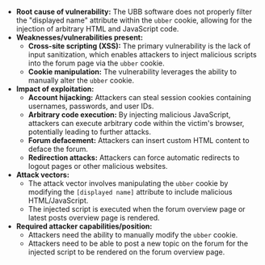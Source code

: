 - **Root cause of vulnerability:** The UBB software does not properly filter the "displayed name" attribute within the `ubber` cookie, allowing for the injection of arbitrary HTML and JavaScript code.
- **Weaknesses/vulnerabilities present:**
    - **Cross-site scripting (XSS):** The primary vulnerability is the lack of input sanitization, which enables attackers to inject malicious scripts into the forum page via the `ubber` cookie.
    - **Cookie manipulation:** The vulnerability leverages the ability to manually alter the `ubber` cookie.
- **Impact of exploitation:**
    - **Account hijacking:** Attackers can steal session cookies containing usernames, passwords, and user IDs.
    - **Arbitrary code execution:** By injecting malicious JavaScript, attackers can execute arbitrary code within the victim's browser, potentially leading to further attacks.
    - **Forum defacement:** Attackers can insert custom HTML content to deface the forum.
    - **Redirection attacks:** Attackers can force automatic redirects to logout pages or other malicious websites.
- **Attack vectors:**
    - The attack vector involves manipulating the `ubber` cookie by modifying the `[displayed name]` attribute to include malicious HTML/JavaScript.
    - The injected script is executed when the forum overview page or latest posts overview page is rendered.
- **Required attacker capabilities/position:**
    - Attackers need the ability to manually modify the `ubber` cookie.
    - Attackers need to be able to post a new topic on the forum for the injected script to be rendered on the forum overview page.
